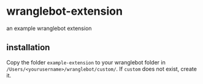 # wranglebot-extension
an example wranglebot extension

## installation

Copy the folder `example-extension` to your wranglebot folder in `/Users/<yourusername>/wranglebot/custom/`. If `custom` does not exist, create it.
